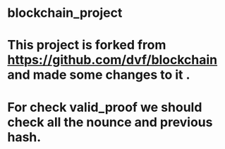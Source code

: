 # blockchain_project
# This project is forked from https://github.com/dvf/blockchain and made some changes to it . 
# For check valid_proof we should check all the nounce and previous hash. 
